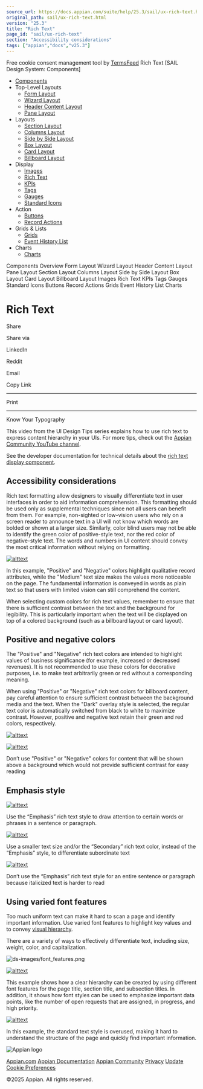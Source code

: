 ```yaml
---
source_url: https://docs.appian.com/suite/help/25.3/sail/ux-rich-text.html
original_path: sail/ux-rich-text.html
version: "25.3"
title: "Rich Text"
page_id: "sail/ux-rich-text"
section: "Accessibility considerations"
tags: ["appian","docs","v25.3"]
---
```



Free cookie consent management tool by [TermsFeed](https://www.termsfeed.com/) Rich Text \[SAIL Design System: Components\]

-   [Components](/suite/help/25.3/sail/components.html)
-   Top-Level Layouts
    -   [Form Layout](/suite/help/25.3/sail/ux-form-layout.html)
    -   [Wizard Layout](/suite/help/25.3/sail/ux-wizard-layout.html)
    -   [Header Content Layout](/suite/help/25.3/sail/ux-header-content-layout.html)
    -   [Pane Layout](/suite/help/25.3/sail/ux-pane-layout.html)
-   Layouts
    -   [Section Layout](/suite/help/25.3/sail/ux-section-layout.html)
    -   [Columns Layout](/suite/help/25.3/sail/ux-columns-layout.html)
    -   [Side by Side Layout](/suite/help/25.3/sail/ux-side-by-side-layout.html)
    -   [Box Layout](/suite/help/25.3/sail/ux-box-layout.html)
    -   [Card Layout](/suite/help/25.3/sail/ux-card-layout.html)
    -   [Billboard Layout](/suite/help/25.3/sail/ux-billboard-layout.html)
-   Display
    -   [Images](/suite/help/25.3/sail/ux-images.html)
    -   [Rich Text](#)
    -   [KPIs](/suite/help/25.3/sail/ux-kpi.html)
    -   [Tags](/suite/help/25.3/sail/ux-tags.html)
    -   [Gauges](/suite/help/25.3/sail/ux-gauge.html)
    -   [Standard Icons](/suite/help/25.3/sail/ux-styled-icons.html)
-   Action
    -   [Buttons](/suite/help/25.3/sail/ux-buttons.html)
    -   [Record Actions](/suite/help/25.3/sail/ux-record-actions.html)
-   Grids & Lists
    -   [Grids](/suite/help/25.3/sail/ux-grids.html)
    -   [Event History List](/suite/help/25.3/sail/ux-event-history-list.html)
-   Charts
    -   [Charts](/suite/help/25.3/sail/ux-charts.html)

Components Overview Form Layout Wizard Layout Header Content Layout Pane Layout Section Layout Columns Layout Side by Side Layout Box Layout Card Layout Billboard Layout Images Rich Text KPIs Tags Gauges Standard Icons Buttons Record Actions Grids Event History List Charts

# Rich Text

Share

Share via

LinkedIn

Reddit

Email

Copy Link

* * *

Print

* * *

Know Your Typography

This video from the UI Design Tips series explains how to use rich text to express content hierarchy in your UIs. For more tips, check out the [Appian Community YouTube channel](https://www.youtube.com/@AppianCommunity).

See the developer documentation for technical details about the [rich text display component](/suite/help/25.3/Rich_Text_Component.html).

## Accessibility considerations

Rich text formatting allow designers to visually differentiate text in user interfaces in order to aid information comprehension. This formatting should be used only as supplemental techniques since not all users can benefit from them. For example, non-sighted or low-vision users who rely on a screen reader to announce text in a UI will not know which words are bolded or shown at a larger size. Similarly, color blind users may not be able to identify the green color of positive-style text, nor the red color of negative-style text. The words and numbers in UI content should convey the most critical information without relying on formatting.

[![alttext](ds-images/richtext_do.png)](ds-images/richtext_do.png)

In this example, "Positive" and "Negative" colors highlight qualitative record attributes, while the "Medium" text size makes the values more noticeable on the page. The fundamental information is conveyed in words as plain text so that users with limited vision can still comprehend the content.

When selecting custom colors for rich text values, remember to ensure that there is sufficient contrast between the text and the background for legibility. This is particularly important when the text will be displayed on top of a colored background (such as a billboard layout or card layout).

## Positive and negative colors

The "Positive" and "Negative" rich text colors are intended to highlight values of business significance (for example, increased or decreased revenues). It is not recommended to use these colors for decorative purposes, i.e. to make text arbitrarily green or red without a corresponding meaning.

When using "Positive" or "Negative" rich text colors for billboard content, pay careful attention to ensure sufficient contrast between the background media and the text. When the "Dark" overlay style is selected, the regular text color is automatically switched from black to white to maximize contrast. However, positive and negative text retain their green and red colors, respectively.

[![alttext](ds-images/positive-style_do.png)](ds-images/positive-style_do.png)

[![alttext](ds-images/negative-text_dont.png)](ds-images/negative-text_dont.png)

Don’t use "Positive" or "Negative" colors for content that will be shown above a background which would not provide sufficient contrast for easy reading

## Emphasis style

[![alttext](ds-images/emphasis_style_do.png)](ds-images/emphasis_style_do.png)

Use the “Emphasis” rich text style to draw attention to certain words or phrases in a sentence or paragraph.

[![alttext](ds-images/emphasis_style_alternative_do.png)](ds-images/emphasis_style_alternative_do.png)

Use a smaller text size and/or the “Secondary” rich text color, instead of the “Emphasis” style, to differentiate subordinate text

[![alttext](ds-images/italics_dont.png)](ds-images/italics_dont.png)

Don’t use the “Emphasis” rich text style for an entire sentence or paragraph because italicized text is harder to read

## Using varied font features

Too much uniform text can make it hard to scan a page and identify important information. Use varied font features to highlight key values and to convey [visual hierarchy](ux-presenting-information-clearly.html#clearly-outline-page-structure).

There are a variety of ways to effectively differentiate text, including size, weight, color, and capitalization.

![ds-images/font_features.png](ds-images/font_features.png)

[![alttext](ds-images/font_features_do.png)](ds-images/font_features_do.png)

This example shows how a clear hierarchy can be created by using different font features for the page title, section title, and subsection titles. In addition, it shows how font styles can be used to emphasize important data points, like the number of open requests that are assigned, in progress, and high priority.

[![alttext](ds-images/font_features_dont.png)](ds-images/font_features_dont.png)

In this example, the standard text style is overused, making it hard to understand the structure of the page and quickly find important information.

![Appian logo](../images/design-sys/logo-appian-white-rebrand.svg)

[Appian.com](https://www.appian.com/) [Appian Documentation](/suite/help/25.3/) [Appian Community](https://community.appian.com) [Privacy](https://appian.com/legal/privacy-information.html) [Update Cookie Preferences](#)
 

©2025 Appian. All rights reserved.